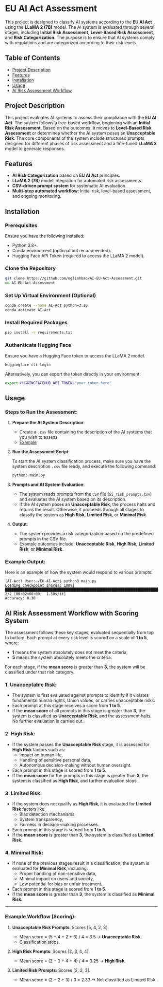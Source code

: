 # EU AI Act Assessment

This project is designed to classify AI systems according to the **EU AI Act** using the **LLaMA 2 (7B)** model. The AI system is evaluated through several stages, including **Initial Risk Assessment**, **Level-Based Risk Assessment**, and **Risk Categorization**. The purpose is to ensure that AI systems comply with regulations and are categorized according to their risk levels.

## Table of Contents
- [Project Description](#project-description)
- [Features](#features)
- [Installation](#installation)
- [Usage](#usage)
- [AI Risk Assessment Workflow](#ai-risk-assessment-workflow)

## Project Description

This project evaluates AI systems to assess their compliance with the **EU AI Act**. The system follows a tree-based workflow, beginning with an **Initial Risk Assessment**. Based on the outcomes, it moves to **Level-Based Risk Assessment** or determines whether the AI system poses an **Unacceptable Risk**. The core components of the system include structured prompts designed for different phases of risk assessment and a fine-tuned **LLaMA 2** model to generate responses.

## Features
- **AI Risk Categorization** based on **EU AI Act** principles.
- **LLaMA 2 (7B)** model integration for automated risk assessments.
- **CSV-driven prompt system** for systematic AI evaluation.
- **Multi-step automated workflow**: Initial risk, level-based assessment, and ongoing monitoring.

## Installation

### Prerequisites

Ensure you have the following installed:
- Python 3.8+.
- Conda environment (optional but recommended).
- Hugging Face API Token (required to access the LLaMA 2 model).

### Clone the Repository
```bash
git clone https://github.com/nglinhbao/AI-EU-Act-Assessment.git
cd AI-EU-Act-Assessment
```

### Set Up Virtual Environment (Optional)
```bash
conda create --name AI-Act python=3.10
conda activate AI-Act
```

### Install Required Packages
```bash
pip install -r requirements.txt
```

### Authenticate Hugging Face
Ensure you have a Hugging Face token to access the LLaMA 2 model.

```bash
huggingface-cli login
```

Alternatively, you can export the token directly in your environment:
```bash
export HUGGINGFACEHUB_API_TOKEN="your_token_here"
```

## Usage

### Steps to Run the Assessment:

1. **Prepare the AI System Description**:
   - Create a `.csv` file containing the description of the AI systems that you wish to assess.
   - [Example](./sample.csv)

2. **Run the Assessment Script**:

   To start the AI system classification process, make sure you have the system description `.csv` file ready, and execute the following command:

   ```bash
   python3 main.py
   ```

3. **Prompts and AI System Evaluation**:
   - The system reads prompts from the `CSV` file (`ai_risk_prompts.csv`) and evaluates the AI system based on its description. 
   - If the AI system poses an **Unacceptable Risk**, the process halts and returns the result. Otherwise, it proceeds through all stages to classify the system as **High Risk**, **Limited Risk**, or **Minimal Risk**.

4. **Output**:
   - The system provides a risk categorization based on the predefined prompts in the CSV file.
   - Example outcomes include: **Unacceptable Risk**, **High Risk**, **Limited Risk**, or **Minimal Risk**.

### Example Output:

Here is an example of how the system would respond to various prompts:

```plaintext
(AI-Act) User:~/EU-AI-Act$ python3 main.py                                                                                                                                                                             
Loading checkpoint shards: 100%|███████████████████████████████████████████████████████████████████████████████████████████████████████████████████████████████████████████████████████████████| 2/2 [00:02<00:00,  1.50s/it]
Accuracy: 0.30
```

## AI Risk Assessment Workflow with Scoring System

The assessment follows these key stages, evaluated sequentially from top to bottom. Each prompt at every risk level is scored on a scale of **1 to 5**, where:
- **1** means the system absolutely does not meet the criteria,
- **5** means the system absolutely meets the criteria.

For each stage, if the **mean score** is greater than **3**, the system will be classified under that risk category.

### 1. **Unacceptable Risk**:
   - The system is first evaluated against prompts to identify if it violates fundamental human rights, Union values, or carries unacceptable risks.
   - Each prompt at this stage receives a score from **1 to 5**.
   - If the **mean score** of all prompts in this stage is greater than **3**, the system is classified as **Unacceptable Risk**, and the assessment halts. No further evaluation is carried out.

### 2. **High Risk**:
   - If the system passes the **Unacceptable Risk** stage, it is assessed for **High Risk** factors such as:
     - Impact on human life,
     - Handling of sensitive personal data,
     - Autonomous decision-making without human oversight.
   - Each prompt in this stage is scored from **1 to 5**.
   - If the **mean score** for the prompts in this stage is greater than **3**, the system is classified as **High Risk**, and further evaluation stops.

### 3. **Limited Risk**:
   - If the system does not qualify as **High Risk**, it is evaluated for **Limited Risk** factors like:
     - Bias detection mechanisms,
     - System transparency,
     - Fairness in decision-making processes.
   - Each prompt in this stage is scored from **1 to 5**.
   - If the **mean score** is greater than **3**, the system is classified as **Limited Risk**.

### 4. **Minimal Risk**:
   - If none of the previous stages result in a classification, the system is evaluated for **Minimal Risk**, including:
     - Proper handling of non-sensitive data,
     - Minimal impact on users and society,
     - Low potential for bias or unfair treatment.
   - Each prompt in this stage is scored from **1 to 5**.
   - If the **mean score** is greater than **3**, the system is classified as **Minimal Risk**.

---

### Example Workflow (Scoring):

1. **Unacceptable Risk Prompts**: Scores [5, 4, 2, 3]. 
   - Mean score = (5 + 4 + 2 + 3) / 4 = 3.5 → **Unacceptable Risk**.
   - Classification stops.

2. **High Risk Prompts**: Scores [2, 3, 4, 4]. 
   - Mean score = (2 + 3 + 4 + 4) / 4 = 3.25 → **High Risk**.
   
3. **Limited Risk Prompts**: Scores [2, 2, 3]. 
   - Mean score = (2 + 2 + 3) / 3 = 2.33 → Not classified as Limited Risk.
